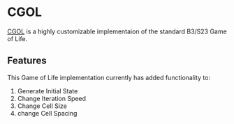 # CGOL
[CGOL](https://gzh2003.github.io/cgol/) is a highly customizable implementaion of the standard B3/S23 Game of Life.

## Features
This Game of Life implementation currently has added functionality to:

1. Generate Initial State
2. Change Iteration Speed
3. Change Cell Size
4. change Cell Spacing


